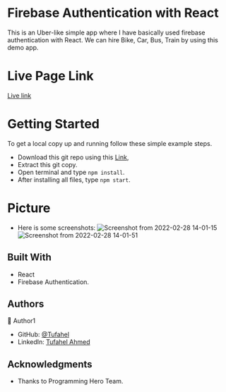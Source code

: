 # Firebase Authentication with React

This is an Uber-like simple app where I have basically used firebase authentication with React. We can hire Bike, Car, Bus, Train by using this demo app.

# Live Page Link

[Live link](https://react-auth-5e390.web.app/)

# Getting Started
To get a local copy up and running follow these simple example steps.

- Download this git repo using this [Link](https://github.com/Tufahel/react-auth.git),
- Extract this git copy.
- Open terminal and type `npm install`.
- After installing all files, type `npm start`.

# Picture
- Here is some screenshots:
![Screenshot from 2022-02-28 14-01-15](https://user-images.githubusercontent.com/60083437/155946636-a299d9ea-d352-4970-a041-913fe5cabd0e.png)
![Screenshot from 2022-02-28 14-01-51](https://user-images.githubusercontent.com/60083437/155946682-f9824653-d8fa-4e27-9999-c679603ebfa5.png)


## Built With

- React
- Firebase Authentication.


## Authors

👤 Author1

- GitHub: [@Tufahel](https://github.com/Tufahel)
- LinkedIn: [Tufahel Ahmed](https://bd.linkedin.com/in/tufahel-ahmed-972884203)

## Acknowledgments

- Thanks to Programming Hero Team.

